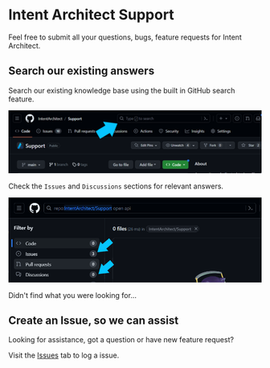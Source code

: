 # Intent Architect Support

Feel free to submit all your questions, bugs, feature requests for Intent Architect.

## Search our existing answers

Search our existing knowledge base using the built in GitHub search feature.

![Search](docs/images/support-search.png)

Check the `Issues` and `Discussions` sections for relevant answers.

![Search](docs/images/support-search-results.png)

Didn't find what you were looking for...

## Create an Issue, so we can assist

Looking for assistance, got a question or have new feature request?

Visit the [Issues](https://github.com/IntentArchitect/Support/issues/new/choose) tab to log a issue.
